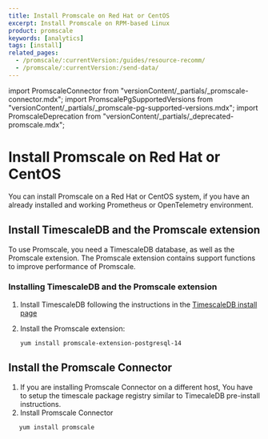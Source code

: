 ```yaml
---
title: Install Promscale on Red Hat or CentOS
excerpt: Install Promscale on RPM-based Linux
product: promscale
keywords: [analytics]
tags: [install]
related_pages:
  - /promscale/:currentVersion:/guides/resource-recomm/
  - /promscale/:currentVersion:/send-data/
---
```


import PromscaleConnector from "versionContent/_partials/_promscale-connector.mdx";
import PromscalePgSupportedVersions from "versionContent/_partials/_promscale-pg-supported-versions.mdx";
import PromscaleDeprecation from "versionContent/_partials/_deprecated-promscale.mdx";

# Install Promscale on Red Hat or CentOS

<PromscaleDeprecation />

You can install Promscale on a Red Hat or CentOS system, if you have an
already installed and working Prometheus or OpenTelemetry environment.

## Install TimescaleDB and the Promscale extension

To use Promscale, you need a TimescaleDB database, as well as the Promscale
extension. The Promscale extension contains support functions to improve
performance of Promscale.

<Procedure>

### Installing TimescaleDB and the Promscale extension

1.  Install TimescaleDB following the instructions in the
    [TimescaleDB install page][tsdb-install-self-hosted]
1.  Install the Promscale extension:

    ```
    yum install promscale-extension-postgresql-14
    ```

    <PromscalePgSupportedVersions />

</Procedure>

## Install the Promscale Connector

<PromscaleConnector />

1.  If you are installing Promscale Connector on a different host, You have to setup
   the timescale package registry similar to TimecaleDB pre-install instructions.
1.  Install Promscale Connector

   ```bash
      yum install promscale
   ```

[tsdb-install-self-hosted]: /install/:currentVersion:/self-hosted/
